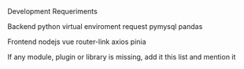 Development Requeriments 

Backend
python virtual enviroment
request
pymysql
pandas

Frontend
nodejs
vue
router-link
axios
pinia

If any module, plugin or library is missing, add it this list and mention it 
